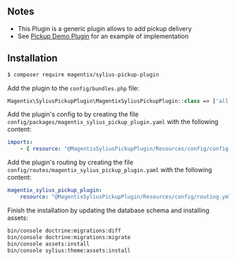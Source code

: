 ## Notes

* This Plugin is a generic plugin allows to add pickup delivery
* See [Pickup Demo Plugin](https://github.com/magentix/SyliusPickupDemoPlugin) for an example of implementation

## Installation

```bash
$ composer require magentix/sylius-pickup-plugin
```
    
Add the plugin to the `config/bundles.php` file:

```php
Magentix\SyliusPickupPlugin\MagentixSyliusPickupPlugin::class => ['all' => true],
```

Add the plugin's config to by creating the file `config/packages/magentix_sylius_pickup_plugin.yaml` with the following content:

```yaml
imports:
    - { resource: "@MagentixSyliusPickupPlugin/Resources/config/config.yml" }
```

Add the plugin's routing by creating the file `config/routes/magentix_sylius_pickup_plugin.yaml` with the following content:

```yaml
magentix_sylius_pickup_plugin:
    resource: "@MagentixSyliusPickupPlugin/Resources/config/routing.yml"
```

Finish the installation by updating the database schema and installing assets:

```bash
bin/console doctrine:migrations:diff
bin/console doctrine:migrations:migrate
bin/console assets:install
bin/console sylius:theme:assets:install
```